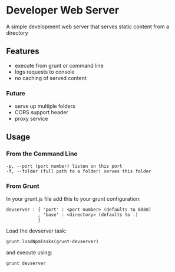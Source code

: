 # Developer Web Server
A simple development web server that serves static content from a directory

## Features
* execute from grunt or command line
* logs requests to console
* no caching of served content

### Future
* serve up multiple folders
* CORS support header
* proxy service

## Usage
### From the Command Line
```
-p, --port (port number) listen on this port
-f, --folder (full path to a folder) serves this folder
```

### From Grunt
In your grunt.js file add this to your grunt configuration:
```
devserver : { 'port' : <port number> (defaults to 8888)
            , 'base' : <directory> (defaults to .)
            }
```

Load the devserver task:
```
grunt.loadNpmTasks(grunt-devserver)
```

and execute using:
```
grunt devserver
```
